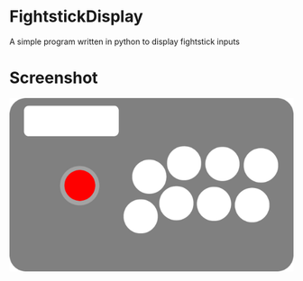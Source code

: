 # FightstickDisplay
A simple program written in python to display fightstick inputs
# Screenshot
![Alt text](/python/images/fightstickclear.png?raw=true)
